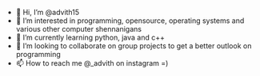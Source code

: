 - 👋 Hi, I’m @advith15
- 👀 I’m interested in programming, opensource, operating systems and various other computer shennanigans
- 🌱 I’m currently learning python, java and c++
- 💞️ I’m looking to collaborate on group projects to get a better outlook on programming
- 📫 How to reach me @_advith on instagram =)

<!---
advith15/advith15 is a ✨ special ✨ repository because its `README.md` (this file) appears on your GitHub profile.
You can click the Preview link to take a look at your changes.
--->
